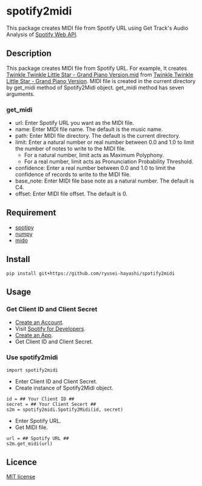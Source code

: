 # spotify2midi
This package creates MIDI file from Spotify URL using Get Track's Audio Analysis of [Spotify Web API](https://developer.spotify.com/documentation/web-api).

## Description
This package creates MIDI file from Spotify URL. For example, It creates [Twinkle Twinkle Little Star - Grand Piano Version.mid]() from [Twinkle Twinkle Little Star - Grand Piano Version](https://open.spotify.com/track/5Yx45WDFNYLFwj3pjtvfJ6). MIDI file is created in the current directory by get_midi method of Spotify2Midi object. get_midi method has seven arguments.

### get_midi
* url: Enter Spotify URL you want as the MIDI file.
* name: Enter MIDI file name. The default is the music name.
* path: Enter MIDI file directory. The default is the current directory.
* limit: Enter a natural number or real number between 0.0 and 1.0 to limit the number of notes to write to the MIDI file.
  * For a natural number, limit acts as Maximum Polyphony.
  * For a real number, limit acts as Pronunciation Probability Threshold.
* confidence: Enter a real number between 0.0 and 1.0 to limit the confidence of records to write to the MIDI file.
* base_note: Enter MIDI file base note as a natural number. The default is C4.
* offset: Enter MIDI file offset. The default is 0.

## Requirement
* [spotipy](https://spotipy.readthedocs.io)
* [numpy](https://numpy.org)
* [mido](https://mido.readthedocs.io)

## Install
```
pip install git+https://github.com/ryusei-hayashi/spotify2midi
```

## Usage
### Get Client ID and Client Secret
* [Create an Account](https://www.spotify.com/us/signup).
* Visit [Spotify for Developers](https://developer.spotify.com/dashboard).
* [Create an App](https://developer.spotify.com/dashboard/create).
* Get Client ID and Client Secret.

### Use spotify2midi
```
import spotify2midi
```
* Enter Client ID and Client Secret.
* Create instance of Spotify2Midi object.
```
id = ## Your Client ID ##
secret = ## Your Client Secert ##
s2m = spotify2midi.Spotify2Midi(id, secret)
```
* Enter Spotify URL.
* Get MIDI file.
```
url = ## Spotify URL ##
s2m.get_midi(url)
```

## Licence
[MIT license](https://en.wikipedia.org/wiki/MIT_License)
